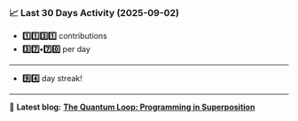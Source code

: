 <!--START_STATS-->
### 📈 Last 30 Days Activity (2025-09-02)  
- **1️⃣1️⃣3️⃣1️⃣** contributions  
- **3️⃣7️⃣•7️⃣0️⃣** per day
---
- **9️⃣4️⃣** day streak!
---
📝 **Latest blog:** [**The Quantum Loop: Programming in Superposition**](https://andriak.com/blog/quantum-loop)
<!--END_STATS-->
